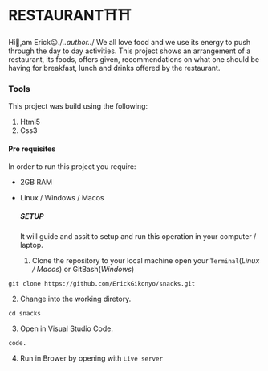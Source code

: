 # RESTAURANT⛩⛩

Hi👋,am Erick😉./*..author..*/
We all love food and we use its energy to push through the day to day activities.
 This project shows an arrangement of a restaurant, its foods, offers given, recommendations on 
 what one should be having for breakfast, lunch and drinks offered by the restaurant. 

 ### Tools

 This project was build using the following:

 1. Html5
 2. Css3

 #### Pre requisites

 In order to run this project you require:

 - 2GB RAM
 - Linux / Windows / Macos

   ##### SETUP

   It will guide and assit to setup and run this operation in your computer / laptop.

   1. Clone the repository to your local machine open your `Terminal`(*Linux / Macos*) or GitBash(*Windows*)
```      
git clone https://github.com/ErickGikonyo/snacks.git
```

2. Change into the working diretory.
```
cd snacks
   ```
3. Open in Visual Studio Code.
```
code.
```

4. Run in Brower by opening with `Live server`

 
